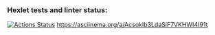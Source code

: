 ### Hexlet tests and linter status:

[![Actions Status](https://github.com/wispard1/frontend-project-46/actions/workflows/hexlet-check.yml/badge.svg)](https://github.com/wispard1/frontend-project-46/actions)
https://asciinema.org/a/AcsokIb3LdaSiF7VKHWI4I91t
